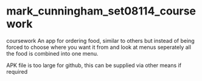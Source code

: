 # mark_cunningham_set08114_coursework
coursework
An app for ordering food, similar to others but instead of being forced to choose where you want it from and look at menus seperately all the food is combined into one menu.

APK file is too large for github, this can be supplied via other means if required
